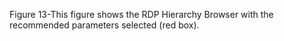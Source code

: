 Figure 13-This figure shows the RDP Hierarchy Browser with the recommended parameters selected (red box).